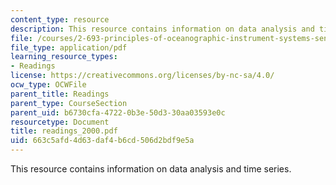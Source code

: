 ```yaml
---
content_type: resource
description: This resource contains information on data analysis and time series.
file: /courses/2-693-principles-of-oceanographic-instrument-systems-sensors-and-measurements-13-998-spring-2004/663c5afd4d63daf4b6cd506d2bdf9e5a_readings_2000.pdf
file_type: application/pdf
learning_resource_types:
- Readings
license: https://creativecommons.org/licenses/by-nc-sa/4.0/
ocw_type: OCWFile
parent_title: Readings
parent_type: CourseSection
parent_uid: b6730cfa-4722-0b3e-50d3-30aa03593e0c
resourcetype: Document
title: readings_2000.pdf
uid: 663c5afd-4d63-daf4-b6cd-506d2bdf9e5a
---
```

This resource contains information on data analysis and time series.